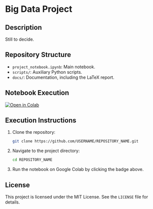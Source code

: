 # Big Data Project

## Description
Still to decide.

## Repository Structure
- `project_notebook.ipynb`: Main notebook.
- `scripts/`: Auxiliary Python scripts.
- `docs/`: Documentation, including the LaTeX report.

## Notebook Execution
[![Open in Colab](https://colab.research.google.com/assets/colab-badge.svg)](https://colab.research.google.com/drive/1-YJ2d0lqNUVQNjCxMlA0U5kTG2wYcY-f)

## Execution Instructions
1. Clone the repository:
    ```bash
    git clone https://github.com/USERNAME/REPOSITORY_NAME.git
    ```
2. Navigate to the project directory:
    ```bash
    cd REPOSITORY_NAME
    ```
3. Run the notebook on Google Colab by clicking the badge above.

## License
This project is licensed under the MIT License. See the `LICENSE` file for details.
